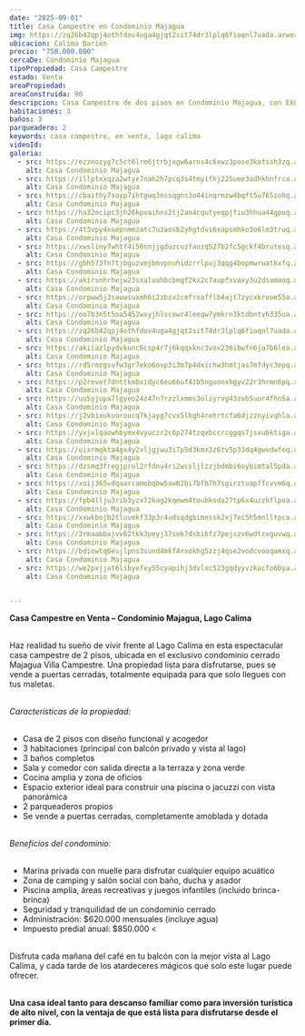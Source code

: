 ```yaml
---
date: "2025-09-01"
title: Casa Campestre en Condominio Majagua
img: https://zq26b42qpj4othfdov4uga4gjqt2sit74dr3lplq6fioqnl7uada.arweave.net/zDXg81B6eOmco3V5QwOGTCepIn_g47W9cPFQ6DV_oAY
ubicacion: Calima Darién
precio: "750.000.000"
cercaDe: Condominio Majagua
tipoPropiedad: Casa Campestre
estado: Venta
areaPropiedad: 
areaConstruida: 90
descripcion: Casa Campestre de dos pisos en Condominio Majagua, con EXCELENTE VISTA AL LAGO.
habitaciones: 3
baños: 3
parqueadero: 2
keywords: casa campestre, en venta, lago calima
videoId: 
galeria:
  - src: https://ezznozyg7c5ct6lrm6jtrbjxgw6arns4c6xwz3pose3kotssh3zq.arweave.net/JnLXZwb4uin5cWeTOIU3NbwItlwXr2zt7pE2p05SPvM
    alt: Casa Condominio Majagua
  - src: https://illptxxqza2wtye7nah2h7pcq3s4tmyifkj225uee3adhkhnfrca.arweave.net/Qtb53vDINWngn2gPo_3ihuXJswgqk612hCbAM6jtLEQ
    alt: Casa Condominio Majagua
  - src: https://cbaithy7soyp7ihtgwq3nssqgns3o44inqrmzw4bqft5u765zohq.arweave.net/EECJnx-TsP-g8zWhtspQM2W3c4hsIszbgYFn2n_dy48
    alt: Casa Condominio Majagua
  - src: https://ha32ecipc3jh26kpvaihns2tj2an4cqutyeqpjfiu3hhua44gpuq.arweave.net/ODeiCQ8W0n15T6gQdstTToDeChSeCQekqKbOegOcM-k
    alt: Casa Condominio Majagua
  - src: https://4t3vpy4xuepnmmzatc7uzaosb2yhgtdvi6xapsmhko3o6lm3truq.arweave.net/5PdX45ehHtYzIJi_TIHSDrBzTHVHrgfJh1O27y2bnGk
    alt: Casa Condominio Majagua
  - src: https://xwsliny7whtf4i56snjjgduzcuzfauzq527b2fc5gckf4brutesq.arweave.net/vaS0Nx-x5l4jvpNSkw6ZFTJQUzDuvh0UXTCUXgY0mSU
    alt: Casa Condominio Majagua
  - src: https://gbh573fn7tjbguzvmjbmvpnuhidzrrlpuj3qqg4bopmwrwatkxfq.arweave.net/ME_f7K380hNTNWJCyr20OgeYxW-idwgbgXPZaNgTVcs
    alt: Casa Condominio Majagua
  - src: https://akirsnhrhejw23sxaluahbcbmgf2kx2c7aupfxvaxy3u2dsamaoq.arweave.net/ApEZNPE5E21uVwLoA4RBYYulX0L4KPLeoL43TQ5AYB0
    alt: Casa Condominio Majagua
  - src: https://orpww5j3sauwsuxmh6i2zbzx2cmfrxafflb4ajt7zycxkreoe55a.arweave.net/dF9rdTuQKWlS7D-RrIc30JhY3AUqw8Amf84FdUSOJ3o
    alt: Casa Condominio Majagua
  - src: https://oo7b3n5t5oa5452wxyjhlvcewr4leeqw7ymkrn3ktdbntvh335ua.arweave.net/c74dt7Prgd53Vr4SddREtHiyEhb-GKi3apjC2dT732g
    alt: Casa Condominio Majagua
  - src: https://zq26b42qpj4othfdov4uga4gjqt2sit74dr3lplq6fioqnl7uada.arweave.net/zDXg81B6eOmco3V5QwOGTCepIn_g47W9cPFQ6DV_oAY
    alt: Casa Condominio Majagua
  - src: https://akiiazlpydvkunc6csp4r7j6kqqxknc3vox236ibwfn6ja7b6lea.arweave.net/ApCAZW_A6qo0XhSfyP0-VCF1NFurr635AbFb5IPh8sg
    alt: Casa Condominio Majagua
  - src: https://rd5rmzgsufw3gr7eko6ovp3i3m7p4dxichw3hmtjas7mfdyc3epq.arweave.net/iPsWZNKhbbNH5FO86r9o2z7-DugR7bOyaQS-wo8C2R8
    alt: Casa Condominio Majagua
  - src: https://p2revet7dnttkmbxidyc6eu66uf4zb5nguonxhgyv22r3hrmn6pq.arweave.net/fqJKkn8bZzUwN0DwLxKe9QvMh601HNuc2K61HZ4sb58
    alt: Casa Condominio Majagua
  - src: https://uu5yjupa7lgyeo24z47n7rzzlxmms3oliyrvg43zvb5uor4fhn5a.arweave.net/pTuE0eD6zYI7XM8-38c5XdjJbctGI1Nzeah7R0eFO3o
    alt: Casa Condominio Majagua
  - src: https://j2vbiaukuoroucq7kjayg7cvx5lhgh4rehrtcfa6djzznyivqhla.arweave.net/TqoUAoqjouoKH1JBg3xVv1ZzH5Eh4zEUHhpzluEVgdY
    alt: Casa Condominio Majagua
  - src: https://yxjxlqaowhbymx4vyuczr2c6p274tzqvbccrcggqs7jsxubktiga.arweave.net/xdN1wA6xw4ZflcUFmOhefr_J5hUIhREY0JfTK9Aqmgw
    alt: Casa Condominio Majagua
  - src: https://oixrmqkta4gx4y2xljgjwu3i7p5d3kmx3z6tv5p33dq4gwvdwfeq.arweave.net/ci8WQVMHDX5jV1pMm1No-_o9qZfefTr1-9jhw1qjsUk
    alt: Casa Condominio Majagua
  - src: https://dzsmq3fregjprol2rfdnv4ri2wcsljlzzjbdmbi6oybimtal5pda.arweave.net/HmTIbLEhkvi5eolG2vIo1YUlpXnKQjYFHnYChkwL68Y
    alt: Casa Condominio Majagua
  - src: https://xoij365vdqaarcamobqbw5aw62bi7bfb7h7sgirztuapffcvvm6q.arweave.net/u5Cd-7UcAAiIDHBgG3QW9oKPhKH5_yMiOZ0A8pRVqz0
    alt: Casa Condominio Majagua
  - src: https://fpb4llju3rib3yzx72kag2kqewm4toubksda27tp6x4uzzhflpoa.arweave.net/K8PFrTTcUB3jN_6UA2lQJZnJuoFUhg1-b_X5TOTlW9w
    alt: Casa Condominio Majagua
  - src: https://xxwkbojb2tluvmkf33p3r4udsqdgbimnssk2xj7ei5h5mnlltpca.arweave.net/veyguSHU10qxRd7fuPKDlAZgoY2Ulaun5EdP1jVrm8Q
    alt: Casa Condominio Majagua
  - src: https://2rmaabbxjvv62tkk3peyj37sek7dsbibfz7pejszv6wdtcvguvwq.arweave.net/1FgABDdNa-1NStvJhO_yIr45BQEufvImWa-sOYqmpW0
    alt: Casa Condominio Majagua
  - src: https://bdiowtq6eujlpns3sund4mkf4rxokhg5zzj4qse2vodcvooqamxq.arweave.net/CNDrTh4lEre2W5UaPjFF5G7lHN3OU8hImquGKrnQAy8
    alt: Casa Condominio Majagua
  - src: https://we2pxjjat6libyefey55cyapihj3dvlxc523gqdyyvzkacfo6bya.arweave.net/sTT7pSCfloDghSY70WAPQdOx1XcXdbNAeMVyoAiu8HA
    alt: Casa Condominio Majagua


---
```


**Casa Campestre en Venta – Condominio Majagua, Lago Calima**<br><br>

Haz realidad tu sueño de vivir frente al Lago Calima en esta espectacular casa campestre de 2 pisos, ubicada en el exclusivo condominio cerrado Majagua Villa Campestre. Una propiedad lista para disfrutarse, pues se vende a puertas cerradas, totalmente equipada para que solo llegues con tus maletas.<br><br>


*Características de la propiedad:* <br><br>

- Casa de 2 pisos con diseño funcional y acogedor
- 3 habitaciones (principal con balcón privado y vista al lago)
- 3 baños completos
- Sala y comedor con salida directa a la terraza y zona verde
- Cocina amplia y zona de oficios
- Espacio exterior ideal para construir una piscina o jacuzzi con vista panorámica
- 2 parqueaderos propios
- Se vende a puertas cerradas, completamente amoblada y dotada <br><br>

*Beneficios del condominio:* <br><br>

- Marina privada con muelle para disfrutar cualquier equipo acuático
- Zona de camping y salón social con baño, ducha y asador
- Piscina amplia, áreas recreativas y juegos infantiles (incluido brinca-brinca)
- Seguridad y tranquilidad de un condominio cerrado
- Administración: $620.000 mensuales (incluye agua)
- Impuesto predial anual: $850.000 <<br><br>


Disfruta cada mañana del café en tu balcón con la mejor vista al Lago Calima, y cada tarde de los atardeceres mágicos que solo este lugar puede ofrecer. <br><br>



**Una casa ideal tanto para descanso familiar como para inversión turística de alto nivel, con la ventaja de que está lista para disfrutarse desde el primer día.**

